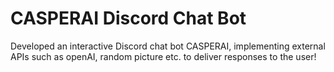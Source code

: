 # CASPERAI Discord Chat Bot
Developed an interactive Discord chat bot CASPERAI, implementing external APIs such as openAI, random picture etc. to deliver responses to the user! 
